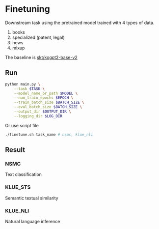 # Finetuning

Downstream task using the pretrained model trained with 4 types of data.
1. books
2. specialized (patent, legal)
3. news
4. mixup

The baseline is [skt/kogpt2-base-v2](https://github.com/SKT-AI/KoGPT2)

## Run

```sh
python main.py \
    --task $TASK \
    --model_name_or_path $MODEL \
    --num_train_epochs $EPOCH \
    --train_batch_size $BATCH_SIZE \
    --eval_batch_size $BATCH_SIZE \
    --output_dir $OUTPUT_DIR \
    --logging_dir $LOG_DIR
```

Or use script file
```sh
./finetune.sh task_name # nsmc, klue_nli
```


## Result

### NSMC
Text classification
<!-- TODO -->

### KLUE_STS
Semantic textual similarity
<!-- TODO -->

### KLUE_NLI
Natural language inference
<!-- TODO -->
